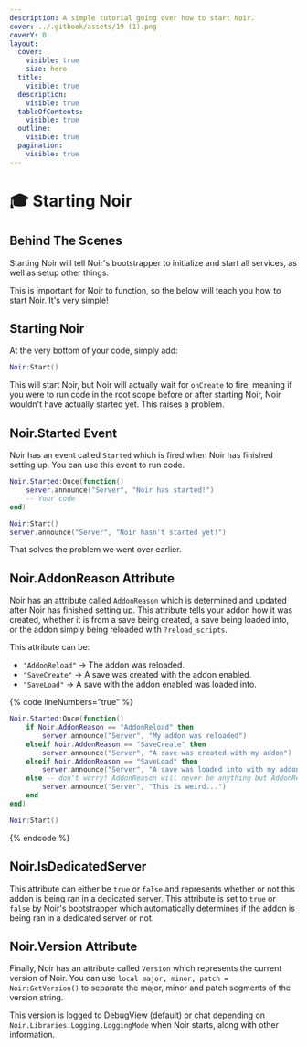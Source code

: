 ```yaml
---
description: A simple tutorial going over how to start Noir.
cover: ../.gitbook/assets/19 (1).png
coverY: 0
layout:
  cover:
    visible: true
    size: hero
  title:
    visible: true
  description:
    visible: true
  tableOfContents:
    visible: true
  outline:
    visible: true
  pagination:
    visible: true
---
```


# 🎓 Starting Noir

## Behind The Scenes

Starting Noir will tell Noir's bootstrapper to initialize and start all services, as well as setup other things.

This is important for Noir to function, so the below will teach you how to start Noir. It's very simple!

## Starting Noir

At the very bottom of your code, simply add:

```lua
Noir:Start()
```

This will start Noir, but Noir will actually wait for `onCreate` to fire, meaning if you were to run code in the root scope before or after starting Noir, Noir wouldn't have actually started yet. This raises a problem.

## Noir.Started Event

Noir has an event called `Started` which is fired when Noir has finished setting up. You can use this event to run code.

```lua
Noir.Started:Once(function()
    server.announce("Server", "Noir has started!")
    -- Your code
end)

Noir:Start()
server.announce("Server", "Noir hasn't started yet!")
```

That solves the problem we went over earlier.

## Noir.AddonReason Attribute

Noir has an attribute called `AddonReason` which is determined and updated after Noir has finished setting up. This attribute tells your addon how it was created, whether it is from a save being created, a save being loaded into, or the addon simply being reloaded with `?reload_scripts`.

This attribute can be:

* `"AddonReload"` -> The addon was reloaded.
* `"SaveCreate"` -> A save was created with the addon enabled.
* `"SaveLoad"` -> A save with the addon enabled was loaded into.

{% code lineNumbers="true" %}
```lua
Noir.Started:Once(function()
    if Noir.AddonReason == "AddonReload" then
        server.announce("Server", "My addon was reloaded")
    elseif Noir.AddonReason == "SaveCreate" then
        server.announce("Server", "A save was created with my addon")
    elseif Noir.AddonReason == "SaveLoad" then
        server.announce("Server", "A save was loaded into with my addon")
    else -- don't worry! AddonReason will never be anything but AddonReload, SaveCreate, or SaveLoad
        server.announce("Server", "This is weird...")
    end
end)

Noir:Start()
```
{% endcode %}

## Noir.IsDedicatedServer

This attribute can either be `true` or `false` and represents whether or not this addon is being ran in a dedicated server. This attribute is set to `true` or `false` by Noir's bootstrapper which automatically determines if the addon is being ran in a dedicated server or not.

## Noir.Version Attribute

Finally, Noir has an attribute called `Version` which represents the current version of Noir. You can use `local major, minor, patch = Noir:GetVersion()` to separate the major, minor and patch segments of the version string.

This version is logged to DebugView (default) or chat depending on `Noir.Libraries.Logging.LoggingMode` when Noir starts, along with other information.
